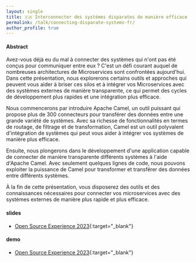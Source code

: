 ```yaml
---
layout: single
title: 🇫🇷 Interconnecter des systèmes disparates de manière efficace
permalink: /talk/connecting-disparate-systems-fr/
author_profile: true
---
```


#### Abstract

Avez-vous déjà eu du mal à connecter des systèmes qui n'ont pas été conçus pour communiquer entre eux ? C'est un défi courant auquel de nombreuses architectures de Microservices sont confrontées aujourd'hui. Dans cette présentation, nous explorerons certains outils et approches qui peuvent vous aider à briser ces silos et à intégrer vos Microservices avec des systèmes externes de manière transparente, ce qui permet des cycles de développement plus rapides et une intégration plus efficace.

Nous commencerons par introduire Apache Camel, un outil puissant qui propose plus de 300 connecteurs pour transférer des données entre une grande variété de systèmes. Avec sa richesse de fonctionnalités en termes de routage, de filtrage et de transformation, Camel est un outil polyvalent d'intégration de systèmes qui peut vous aider à intégrer vos systèmes de manière plus efficace.

Ensuite, nous plongerons dans le développement d'une application capable de connecter de manière transparente différents systèmes à l'aide d'Apache Camel. Avec seulement quelques lignes de code, nous pouvons exploiter la puissance de Camel pour transformer et transférer des données entre différents systèmes.

À la fin de cette présentation, vous disposerez des outils et des connaissances nécessaires pour connecter vos microservices avec des systèmes externes de manière plus rapide et plus efficace.


#### slides
- [Open Source Experience 2023](https://github.com/zbendhiba/zbendhiba.github.io/tree/main/assets/confs/2023/OSPX-20231207.pdf){:target="_blank"}

#### demo
- [Open Source Experience 2023](https://github.com/zbendhiba/telegram-kafka/tree/20231207-ospx){:target="_blank"}
